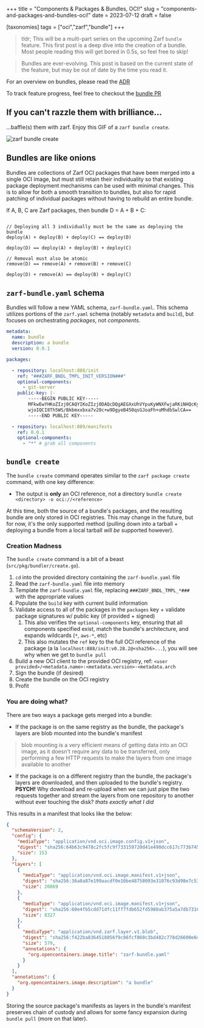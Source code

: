 +++
title = "Components & Packages & Bundles, OCI!"
slug = "components-and-packages-and-bundles-oci!"
date = 2023-07-12
draft = false

[taxonomies]
tags = ["oci","zarf","bundle"]
+++

> tldr; This will be a multi-part series on the upcoming Zarf `bundle` feature. This first post is a deep dive into the creation of a bundle. Most people reading this will get bored in 0.5s, so feel free to skip!

<!-- more -->

> Bundles are ever-evolving. This post is based on the current state of the feature, but may be out of date by the time you read it.

For an overview on bundles, please read the [ADR](https://github.com/defenseunicorns/zarf/blob/main/adr/0017-zarf-bundle.md)

To track feature progress, feel free to checkout the [bundle PR](https://github.com/defenseunicorns/zarf/pull/1770)

## If you can't razzle them with brilliance...

...baffle(s) them with zarf. Enjoy this GIF of a `zarf bundle create`.

![zarf bundle create](/tapes/zarf-bundle-create.gif)

## Bundles are like onions

Bundles are collections of Zarf OCI packages that have been merged into a single OCI image, but must still retain their individuality so that existing package deployment mechanisms can be used with minimal changes. This is to allow for both a smooth transition to bundles, but also for rapid patching of individual packages without having to rebuild an entire bundle.

If A, B, C are Zarf packages, then bundle D = A + B + C:

```text

// Deploying all 3 individually must be the same as deploying the bundle
deploy(A) + deploy(B) + deploy(C) == deploy(D)

deploy(D) == deploy(A) + deploy(B) + deploy(C)

// Removal must also be atomic
remove(D) == remove(A) + remove(B) + remove(C)

deploy(D) + remove(A) == deploy(B) + deploy(C)
```

## `zarf-bundle.yaml` schema

Bundles will follow a new YAML schema, `zarf-bundle.yaml`. This schema utilizes portions of the `zarf.yaml` schema (notably `metadata` and `build`), but focuses on orchestrating _packages_, not _components_.

```yaml
metadata:
  name: bundle
  description: a bundle
  version: 0.0.1

packages:

  - repository: localhost:888/init
    ref: "###ZARF_BNDL_TMPL_INIT_VERSION###"
    optional-components:
      - git-server
    public-key: |-
        -----BEGIN PUBLIC KEY-----
        MFkwEwYHKoZIzj0CAQYIKoZIzj0DAQcDQgAEGXxUhVYpuKyWNXFwjaRKiNHQcKyI
        wjoIQCI8Th5WS/Bkbmxxbxa7v20c+w9DgyeB450qsGJoaFh+uMhdbSwlCA==
        -----END PUBLIC KEY-----

  - repository: localhost:889/manifests
    ref: 0.0.1
    optional-components:
      - "*" # grab all components
```

## `bundle create`

The `bundle create` command operates similar to the `zarf package create` command, with one key difference:

- The output is __only__ an OCI reference, not a directory `bundle create <directory> -o oci://<reference>`

At this time, both the source of a bundle's packages, and the resulting bundle are only stored in OCI registries. This may change in the future, but for now, it's the only supported method (pulling down into a tarball + deploying a bundle from a local tarball _will be_ supported however).

### Creation Madness

The `bundle create` command is a bit of a beast (`src/pkg/bundler/create.go`).

1. `cd` into the provided directory containing the `zarf-bundle.yaml` file
2. Read the `zarf-bundle.yaml` file into memory
3. Template the `zarf-bundle.yaml` file, replacing `###ZARF_BNDL_TMPL_*###` with the appropriate values
4. Populate the `build` key with current build information
5. Validate access to all of the packages in the `packages` key + validate package signatures w/ public key (if provided + signed)
   1. This also verifies the `optional-components` key, ensuring that all components specified exist, match the bundle's architecture, and expands wildcards (`*`, `aws-*`, etc)
   2. This also mutates the `ref` key to the full OCI reference of the package (a la `localhost:888/init:v0.28.2@<sha256>...`), you will see why when we get to `bundle pull`
6. Build a new OCI client to the provided OCI registry, ref: `<user provided>/<metadata.name>:<metadata.version>-<metadata.arch`
7. Sign the bundle (if desired)
8. Create the bundle on the OCI registry
9. Profit

### You are doing what?

There are two ways a package gets merged into a bundle:

- If the package is on the same registry as the bundle, the package's layers are blob mounted into the bundle's manifest

> blob mounting is a very efficient means of getting data into an OCI image, as it doesn't require any data to be transferred, only performing a few HTTP requests to make the layers from one image available to another

- If the package is on a different registry than the bundle, the package's layers are downloaded, and then uploaded to the bundle's registry. __PSYCH!__ Why download and re-upload when we can just pipe the two requests together and stream the layers from one repository to another without ever touching the disk? _thats exactly what I did_

This results in a manifest that looks like the below:

```json
{
  "schemaVersion": 2,
  "config": {
    "mediaType": "application/vnd.oci.image.config.v1+json",
    "digest": "sha256:64b63c9478c2fc5fc9f733159720d41e490dcc617c773b745568f12310d42ffb",
    "size": 153
  },
  "layers": [
    {
      "mediaType": "application/vnd.oci.image.manifest.v1+json",
      "digest": "sha256:36a8a87e199aacdf0e10be48758093e31076c93d98e7c53f4df3e8fdf69371d3",
      "size": 20869
    },
    {
      "mediaType": "application/vnd.oci.image.manifest.v1+json",
      "digest": "sha256:60e4fb5cdd71dfc11ff7fdb652fd5980ab375a5a7db7316ce75396738fab5b22",
      "size": 8327
    },
    {
      "mediaType": "application/vnd.zarf.layer.v1.blob",
      "digest": "sha256:f422ba8364518056f9c86fcf860c3bd482c778d26600e6dfe65f8e83710fb83b",
      "size": 579,
      "annotations": {
        "org.opencontainers.image.title": "zarf-bundle.yaml"
      }
    }
  ],
  "annotations": {
    "org.opencontainers.image.description": "a bundle"
  }
}
```

Storing the source package's manifests as layers in the bundle's manifest preserves chain of custody and allows for some fancy expansion during `bundle pull` (more on that later).
